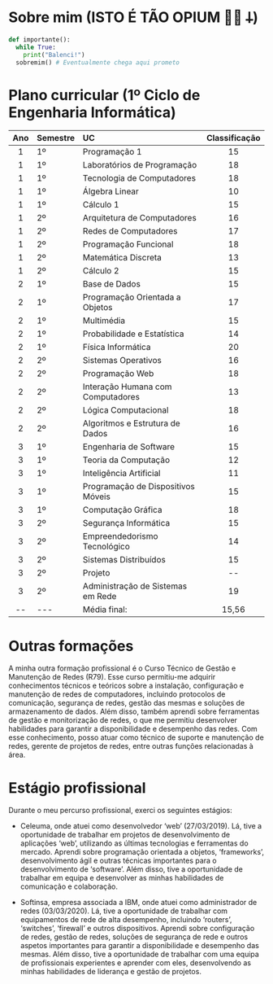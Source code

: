 # Sobre mim (ISTO É TÃO OPIUM 🧛🏽 𐕣)

```python
def importante():
  while True:
    print("Balenci!")
  sobremim() # Eventualmente chega aqui prometo
```


# Plano curricular (1º Ciclo de Engenharia Informática)

| Ano | Semestre | UC                                 | Classificação |
|:---:|----------|:-----------------------------------|:-------------:|
|  1  | 1º       | Programação 1                      |      15       |
|  1  | 1º       | Laboratórios de Programação        |      18       |
|  1  | 1º       | Tecnologia de Computadores         |      18       |
|  1  | 1º       | Álgebra Linear                     |      10       |
|  1  | 1º       | Cálculo 1                          |      15       |
|  1  | 2º       | Arquitetura de Computadores        |      16       |
|  1  | 2º       | Redes de Computadores              |      17       |
|  1  | 2º       | Programação Funcional              |      18       |
|  1  | 2º       | Matemática Discreta                |      13       |
|  1  | 2º       | Cálculo 2                          |      15       |
|  2  | 1º       | Base de Dados                      |      15       |
|  2  | 1º       | Programação Orientada a Objetos    |      17       |
|  2  | 1º       | Multimédia                         |      15       |
|  2  | 1º       | Probabilidade e Estatística        |      14       |
|  2  | 1º       | Física Informática                 |      20       |
|  2  | 2º       | Sistemas Operativos                |      16       |
|  2  | 2º       | Programação Web                    |      18       |
|  2  | 2º       | Interação Humana com Computadores  |      13       |
|  2  | 2º       | Lógica Computacional               |      18       |
|  2  | 2º       | Algoritmos e Estrutura de Dados    |      16       |
|  3  | 1º       | Engenharia de Software             |      15       |
|  3  | 1º       | Teoria da Computação               |      12       |
|  3  | 1º       | Inteligência Artificial            |      11       |
|  3  | 1º       | Programação de Dispositivos Móveis |      15       |
|  3  | 1º       | Computação Gráfica                 |      18       |
|  3  | 2º       | Segurança Informática              |      15       |
|  3  | 2º       | Empreendedorismo Tecnológico       |      14       |
|  3  | 2º       | Sistemas Distribuídos              |      15       |
|  3  | 2º       | Projeto                            |      --       |
|  3  | 2º       | Administração de Sistemas em Rede  |      19       |
| --  | ---      | Média final:                       |     15,56     |

# Outras formações

A minha outra formação profissional é o Curso Técnico de Gestão e Manutenção de Redes (R79). Esse curso permitiu-me
adquirir conhecimentos técnicos e teóricos sobre a instalação, configuração e manutenção de redes de computadores,
incluindo protocolos de comunicação, segurança de redes, gestão das mesmas e soluções de armazenamento de dados. Além
disso, também aprendi sobre ferramentas de gestão e monitorização de redes, o que me permitiu desenvolver habilidades
para garantir a disponibilidade e desempenho das redes. Com esse conhecimento, posso atuar como técnico de suporte e
manutenção de redes, gerente de projetos de redes, entre outras funções relacionadas à área.

# Estágio profissional

Durante o meu percurso profissional, exerci os seguintes estágios:

- Celeuma, onde atuei como desenvolvedor ‘web’ (27/03/2019). Lá, tive a oportunidade de trabalhar em projetos de
  desenvolvimento de aplicações ‘web’, utilizando as últimas tecnologias e ferramentas do mercado. Aprendi sobre
  programação orientada a objetos, ‘frameworks’, desenvolvimento ágil e outras técnicas importantes para o
  desenvolvimento de ‘software’. Além disso, tive a oportunidade de trabalhar em equipa e desenvolver as minhas
  habilidades de comunicação e colaboração.


- Softinsa, empresa associada a IBM, onde atuei como administrador de redes (03/03/2020). Lá, tive a oportunidade de
  trabalhar com equipamentos de rede de alta desempenho, incluindo ‘routers’, ‘switches’, ‘firewall’ e outros
  dispositivos. Aprendi sobre configuração de redes, gestão de redes, soluções de segurança de rede e outros aspetos
  importantes para garantir a disponibilidade e desempenho das mesmas. Além disso, tive a oportunidade de trabalhar com
  uma equipa de profissionais experientes e aprender com eles, desenvolvendo as minhas habilidades de liderança e gestão
  de projetos.
